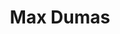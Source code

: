 ---
layout: post
title: Max Dumas
school: NYU
major: Major?
image: https://static.squarespace.com/static/50354720c4aa2d2d3150d3d8/t/527bc163e4b06806c6dbe7ab/1383842167651/max-circle.jpg?format=300w
lego: /lib/img/people/lego/max.jpg
position: GameDays
positionURL: http://www.techatnyu.org/position
twitter: 
email: t@NYU email?
graduate: 2015
weight: 3
---
